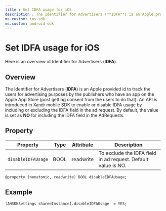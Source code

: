 ```yaml
---
title : Set IDFA usage for iOS
description : The Identifier for Advertisers (**IDFA**) is an Apple provided id to track the users for advertising purposes by the publishers who have an app on the Apple App Store (post getting consent from the users to dothat). 
ms.custom: ios-sdk 
ms.custom: android-sdk
---
```



# Set IDFA usage for iOS

Here is an overview of Identifier for Advertisers (**IDFA**). 

## Overview

The Identifier for Advertisers (**IDFA**) is an Apple provided id to
track the users for advertising purposes by the publishers who have an
app on the Apple App Store (post getting consent from the users to do
that). An API is introduced in Xandr mobile SDK
to enable or disable IDFA usage by including or excluding the IDFA field
in the ad request. By default, the value is set as **NO** for including
the IDFA field in the AdRequests.

## Property

| Property | Type | Attribute | Description |
|---|---|---|---|
| `disableIDFAUsage` | BOOL | readwrite | To exclude the IDFA field in ad request. Default value is NO. |

``` pre
@property (nonatomic, readwrite) BOOL disableIDFAUsage;
```

## Example

``` pre
[ANSDKSettings sharedInstance].disableIDFAUsage  = YES;
```
